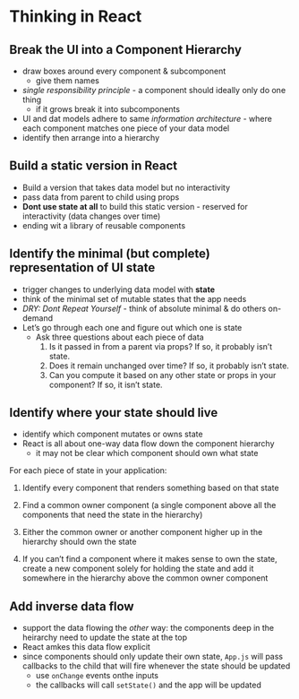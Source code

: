 # Thinking in React

## Break the UI into a Component Hierarchy

- draw boxes around every component & subcomponent
  - give them names
- *single responsibility principle* - a component should ideally only do one thing
  - if it grows break it into subcomponents
- UI and dat models adhere to same *information architecture* - where each component matches one piece of your data model
- identify then arrange into a hierarchy

## Build a static version in React

- Build a version that takes data model but no interactivity
- pass data from parent to child using props
- **Dont use state at all** to build this static version - reserved for interactivity (data changes over time)
- ending wit a library of reusable components

## Identify the minimal (but complete) representation of UI state

- trigger changes to underlying data model with **state**
- think of the minimal set of mutable states that the app needs
- *DRY: Dont Repeat Yourself* - think of absolute minimal & do others on-demand
- Let’s go through each one and figure out which one is state
  - Ask three questions about each piece of data
    1. Is it passed in from a parent via props? If so, it probably isn’t state.
    2. Does it remain unchanged over time? If so, it probably isn’t state.
    3. Can you compute it based on any other state or props in your component? If so, it isn’t state.

## Identify where your state should live
  
  - identify which component mutates or owns state
  - React is all about one-way data flow down the component hierarchy
    - it may not be clear which component should own what state

For each piece of state in your application:

1. Identify every component that renders something based on that state

2. Find a common owner component (a single component above all the components that need the state in the hierarchy)

3. Either the common owner or another component higher up in the hierarchy should own the state

4. If you can’t find a component where it makes sense to own the state, create a new component solely for holding the state and add it somewhere in the hierarchy above the common owner component

## Add inverse data flow

- support the data flowing the *other* way: the components deep in the heirarchy need to update the state at the top
- React amkes this data flow explicit
- since components should only update their own state, `App.js` will pass callbacks to the child that will fire whenever the state should be updated
  - use `onChange` events onthe inputs
  - the callbacks will call `setState()` and the app will be updated
  